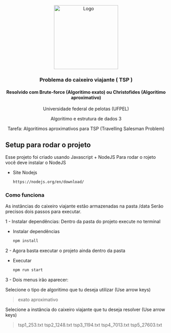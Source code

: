 <p align="center">
  <img src="http://ccs2.ufpel.edu.br/wp/wp-content/uploads/2014/04/Escudo-Colorido-UFPEL_10042014-150x150.png" alt="Logo" width="200" height="200">
  <h3 align="center">Problema do caixeiro viajante ( TSP )</h3>
  <h4 align="center">Resolvido com Brute-force (Algoritimo exato) ou Christofides (Algoritimo aproximativo)</h2>
  <p align="center">Universidade federal de pelotas (UFPEL) </p>
  <p align="center">Algoritimo e estrutura de dados 3</p>
  <p align="center">Tarefa: Algoritimos aproximativos para TSP (Travelling Salesman Problem)</p>
  <p align="center"></p>
</p>

## Setup para rodar o projeto

Esse projeto foi criado usando Javascript + NodeJS
Para rodar o rojeto você deve instalar o NodeJS

- Site Nodejs
  ```sh
  https://nodejs.org/en/download/
  ```

### Como funciona

As instâncias do caixeiro viajante estão armazenadas na pasta /data
Serão precisos dois passos para executar.

1 - Instalar dependências: Dentro da pasta do projeto execute no terminal

- Instalar dependências
  ```sh
  npm install
  ```

2 - Agora basta executar o projeto ainda dentro da pasta

- Executar
  ```sh
  npm run start
  ```

3 - Dois menus irão aparecer:

Selecione o tipo de algoritimo que tu deseja utilizar (Use arrow keys)

> exato
> aproximativo

Selecione a instância do caixeiro viajante que tu deseja resolver (Use arrow keys)

> tsp1_253.txt
> tsp2_1248.txt
> tsp3_1194.txt
> tsp4_7013.txt
> tsp5_27603.txt
